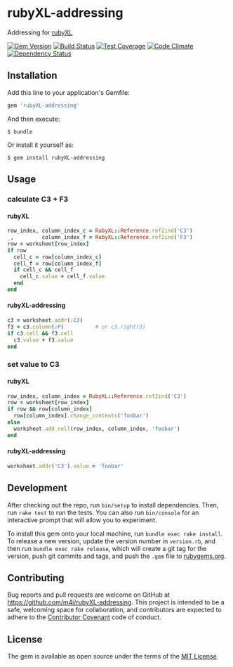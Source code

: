 # rubyXL-addressing

Addressing for [rubyXL](https://github.com/weshatheleopard/rubyXL)

[![Gem Version](https://badge.fury.io/rb/rubyXL-addressing.svg)](https://badge.fury.io/rb/rubyXL-addressing)
[![Build Status](https://travis-ci.org/m4i/rubyXL-addressing.svg?branch=master)](https://travis-ci.org/m4i/rubyXL-addressing)
[![Test Coverage](https://codeclimate.com/github/m4i/rubyXL-addressing/badges/coverage.svg)](https://codeclimate.com/github/m4i/rubyXL-addressing/coverage)
[![Code Climate](https://codeclimate.com/github/m4i/rubyXL-addressing/badges/gpa.svg)](https://codeclimate.com/github/m4i/rubyXL-addressing)
[![Dependency Status](https://gemnasium.com/m4i/rubyXL-addressing.svg)](https://gemnasium.com/m4i/rubyXL-addressing)

## Installation

Add this line to your application's Gemfile:

```ruby
gem 'rubyXL-addressing'
```

And then execute:

    $ bundle

Or install it yourself as:

    $ gem install rubyXL-addressing

## Usage

### calculate C3 + F3

#### rubyXL

```ruby
row_index, column_index_c = RubyXL::Reference.ref2ind('C3')
_,         column_index_f = RubyXL::Reference.ref2ind('F3')
row = worksheet[row_index]
if row
  cell_c = row[column_index_c]
  cell_f = row[column_index_f]
  if cell_c && cell_f
    cell_c.value + cell_f.value
  end
end
```

#### rubyXL-addressing

```ruby
c3 = worksheet.addr(:C3)
f3 = c3.column(:F)          # or c3.right(3)
if c3.cell && f3.cell
  c3.value + f3.value
end
```

### set value to C3

#### rubyXL

```ruby
row_index, column_index = RubyXL::Reference.ref2ind('C3')
row = worksheet[row_index]
if row && row[column_index]
  row[column_index].change_contents('foobar')
else
  worksheet.add_cell(row_index, column_index, 'foobar')
end
```

#### rubyXL-addressing

```ruby
worksheet.addr('C3').value = 'foobar'
```

## Development

After checking out the repo, run `bin/setup` to install dependencies. Then, run `rake test` to run the tests. You can also run `bin/console` for an interactive prompt that will allow you to experiment.

To install this gem onto your local machine, run `bundle exec rake install`. To release a new version, update the version number in `version.rb`, and then run `bundle exec rake release`, which will create a git tag for the version, push git commits and tags, and push the `.gem` file to [rubygems.org](https://rubygems.org).

## Contributing

Bug reports and pull requests are welcome on GitHub at https://github.com/m4i/rubyXL-addressing. This project is intended to be a safe, welcoming space for collaboration, and contributors are expected to adhere to the [Contributor Covenant](http://contributor-covenant.org) code of conduct.

## License

The gem is available as open source under the terms of the [MIT License](http://opensource.org/licenses/MIT).
